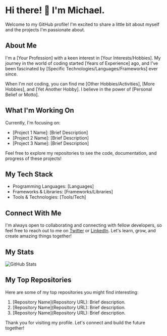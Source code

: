 # Hi there! 👋 I'm Michael.

Welcome to my GitHub profile! I'm excited to share a little bit about myself and the projects I'm passionate about.

## About Me

I'm a [Your Profession] with a keen interest in [Your Interests/Hobbies]. My journey in the world of coding started [Years of Experience] ago, and I've been fascinated by [Specific Technologies/Languages/Frameworks] ever since.

When I'm not coding, you can find me [Other Hobbies/Activities], [More Hobbies], and [Yet Another Hobby]. I believe in the power of [Personal Belief or Motto].

## What I'm Working On

Currently, I'm focusing on:

- [Project 1 Name]: [Brief Description]
- [Project 2 Name]: [Brief Description]
- [Project 3 Name]: [Brief Description]

Feel free to explore my repositories to see the code, documentation, and progress of these projects!

## My Tech Stack

- Programming Languages: [Languages]
- Frameworks & Libraries: [Frameworks/Libraries]
- Tools & Technologies: [Tools/Tech]

## Connect With Me

I'm always open to collaborating and connecting with fellow developers, so feel free to reach out to me on [Twitter](https://twitter.com/YourTwitterHandle) or [LinkedIn](https://linkedin.com/in/YourLinkedInProfile). Let's learn, grow, and create amazing things together!

## My Stats

![GitHub Stats](https://github-readme-stats.vercel.app/api?username=YourUsername&show_icons=true&count_private=true&theme=dark)

## My Top Repositories

Here are some of my top repositories you might find interesting:

1. [Repository Name](Repository URL): Brief description.
2. [Repository Name](Repository URL): Brief description.
3. [Repository Name](Repository URL): Brief description.

Thank you for visiting my profile. Let's connect and build the future together!
